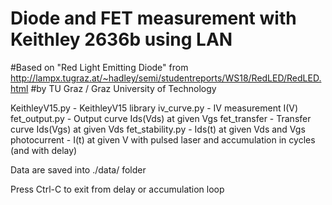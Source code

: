 # Diode and FET measurement with Keithley 2636b using LAN

#Based on "Red Light Emitting Diode" from http://lampx.tugraz.at/~hadley/semi/studentreports/WS18/RedLED/RedLED.html
#by TU Graz / Graz University of Technology


KeithleyV15.py - KeithleyV15 library
iv_curve.py - IV measurement I(V)
fet_output.py - Output curve Ids(Vds) at given Vgs
fet_transfer - Transfer curve Ids(Vgs) at given Vds
fet_stability.py - Ids(t) at given Vds and Vgs
photocurrent - I(t) at given V with pulsed laser and accumulation in cycles (and with delay)

Data are saved into ./data/ folder

Press Ctrl-C to exit from delay or accumulation loop